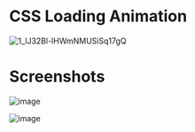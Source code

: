 # CSS Loading Animation

![1_lJ32Bl-lHWmNMUSiSq17gQ](https://user-images.githubusercontent.com/72864817/171863780-16f7afb7-32a5-4547-a427-23c8a8ed0524.png)

# Screenshots

![image](https://user-images.githubusercontent.com/72864817/171995283-b73dec00-936b-4899-b934-5e2beadb7d74.png)

![image](https://user-images.githubusercontent.com/72864817/171989666-a7fb1dd6-15fb-4665-9b9e-8701ee403ce3.png)
